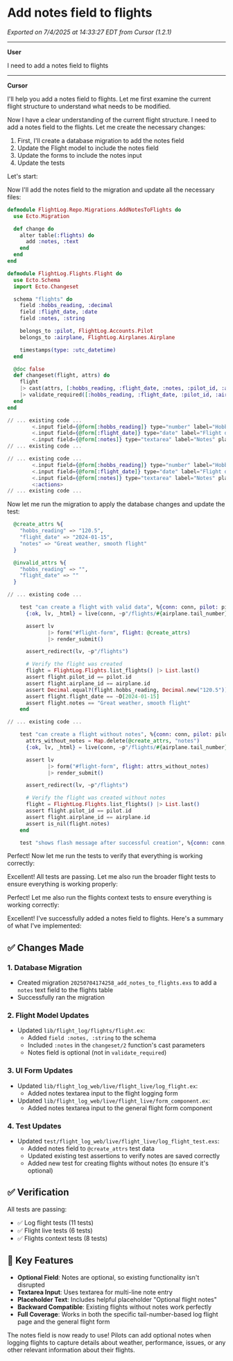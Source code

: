 # Add notes field to flights
_Exported on 7/4/2025 at 14:33:27 EDT from Cursor (1.2.1)_

---

**User**

I need to add a notes field to flights

---

**Cursor**

I'll help you add a notes field to flights. Let me first examine the current flight structure to understand what needs to be modified.

Now I have a clear understanding of the current flight structure. I need to add a notes field to the flights. Let me create the necessary changes:

1. First, I'll create a database migration to add the notes field
2. Update the Flight model to include the notes field
3. Update the forms to include the notes input
4. Update the tests

Let's start:

Now I'll add the notes field to the migration and update all the necessary files:

```elixir
defmodule FlightLog.Repo.Migrations.AddNotesToFlights do
  use Ecto.Migration

  def change do
    alter table(:flights) do
      add :notes, :text
    end
  end
end
```

```elixir
defmodule FlightLog.Flights.Flight do
  use Ecto.Schema
  import Ecto.Changeset

  schema "flights" do
    field :hobbs_reading, :decimal
    field :flight_date, :date
    field :notes, :string

    belongs_to :pilot, FlightLog.Accounts.Pilot
    belongs_to :airplane, FlightLog.Airplanes.Airplane

    timestamps(type: :utc_datetime)
  end

  @doc false
  def changeset(flight, attrs) do
    flight
    |> cast(attrs, [:hobbs_reading, :flight_date, :notes, :pilot_id, :airplane_id])
    |> validate_required([:hobbs_reading, :flight_date, :pilot_id, :airplane_id])
  end
end
```

```elixir
// ... existing code ...
        <.input field={@form[:hobbs_reading]} type="number" label="Hobbs reading" step="any" required />
        <.input field={@form[:flight_date]} type="date" label="Flight date" required />
        <.input field={@form[:notes]} type="textarea" label="Notes" placeholder="Optional flight notes" />
// ... existing code ...
```

```elixir
// ... existing code ...
        <.input field={@form[:hobbs_reading]} type="number" label="Hobbs reading" step="any" />
        <.input field={@form[:flight_date]} type="date" label="Flight date" />
        <.input field={@form[:notes]} type="textarea" label="Notes" placeholder="Optional flight notes" />
        <:actions>
// ... existing code ...
```

Now let me run the migration to apply the database changes and update the test:

```elixir
  @create_attrs %{
    "hobbs_reading" => "120.5",
    "flight_date" => "2024-01-15",
    "notes" => "Great weather, smooth flight"
  }

  @invalid_attrs %{
    "hobbs_reading" => "",
    "flight_date" => ""
  }

// ... existing code ...

    test "can create a flight with valid data", %{conn: conn, pilot: pilot, airplane: airplane} do
      {:ok, lv, _html} = live(conn, ~p"/flights/#{airplane.tail_number}/new")

      assert lv
             |> form("#flight-form", flight: @create_attrs)
             |> render_submit()

      assert_redirect(lv, ~p"/flights")

      # Verify the flight was created
      flight = FlightLog.Flights.list_flights() |> List.last()
      assert flight.pilot_id == pilot.id
      assert flight.airplane_id == airplane.id
      assert Decimal.equal?(flight.hobbs_reading, Decimal.new("120.5"))
      assert flight.flight_date == ~D[2024-01-15]
      assert flight.notes == "Great weather, smooth flight"
    end

// ... existing code ...

    test "can create a flight without notes", %{conn: conn, pilot: pilot, airplane: airplane} do
      attrs_without_notes = Map.delete(@create_attrs, "notes")
      {:ok, lv, _html} = live(conn, ~p"/flights/#{airplane.tail_number}/new")

      assert lv
             |> form("#flight-form", flight: attrs_without_notes)
             |> render_submit()

      assert_redirect(lv, ~p"/flights")

      # Verify the flight was created without notes
      flight = FlightLog.Flights.list_flights() |> List.last()
      assert flight.pilot_id == pilot.id
      assert flight.airplane_id == airplane.id
      assert is_nil(flight.notes)
    end

    test "shows flash message after successful creation", %{conn: conn, airplane: airplane} do
```

Perfect! Now let me run the tests to verify that everything is working correctly:

Excellent! All tests are passing. Let me also run the broader flight tests to ensure everything is working properly:

Perfect! Let me also run the flights context tests to ensure everything is working correctly:

Excellent! I've successfully added a notes field to flights. Here's a summary of what I've implemented:

## ✅ Changes Made

### 1. Database Migration
- Created migration `20250704174258_add_notes_to_flights.exs` to add a `notes` text field to the flights table
- Successfully ran the migration

### 2. Flight Model Updates
- Updated `lib/flight_log/flights/flight.ex`:
  - Added `field :notes, :string` to the schema
  - Included `:notes` in the `changeset/2` function's cast parameters
  - Notes field is optional (not in `validate_required`)

### 3. UI Form Updates
- Updated `lib/flight_log_web/live/flight_live/log_flight.ex`:
  - Added notes textarea input to the flight logging form
- Updated `lib/flight_log_web/live/flight_live/form_component.ex`:
  - Added notes textarea input to the general flight form component

### 4. Test Updates
- Updated `test/flight_log_web/live/flight_live/log_flight_test.exs`:
  - Added notes field to `@create_attrs` test data
  - Updated existing test assertions to verify notes are saved correctly
  - Added new test for creating flights without notes (to ensure it's optional)

## ✅ Verification
All tests are passing:
- ✅ Log flight tests (11 tests)
- ✅ Flight live tests (6 tests) 
- ✅ Flights context tests (8 tests)

## 📝 Key Features
- **Optional Field**: Notes are optional, so existing functionality isn't disrupted
- **Textarea Input**: Uses textarea for multi-line note entry
- **Placeholder Text**: Includes helpful placeholder "Optional flight notes"
- **Backward Compatible**: Existing flights without notes work perfectly
- **Full Coverage**: Works in both the specific tail-number-based log flight page and the general flight form

The notes field is now ready to use! Pilots can add optional notes when logging flights to capture details about weather, performance, issues, or any other relevant information about their flights.

